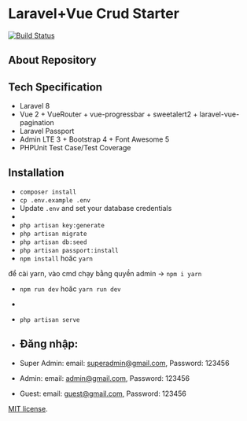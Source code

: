 
# Laravel+Vue Crud Starter


[![Build Status](https://dev.azure.com/anowarhossain/laravel-vue-crud-starter/_apis/build/status/AnowarCST.laravel-vue-crud-starter?branchName=master)](https://dev.azure.com/anowarhossain/laravel-vue-crud-starter/_build/latest?definitionId=6&branchName=master)


## About Repository



## Tech Specification

- Laravel 8
- Vue 2 + VueRouter + vue-progressbar + sweetalert2 + laravel-vue-pagination
- Laravel Passport
- Admin LTE 3 + Bootstrap 4 + Font Awesome 5
- PHPUnit Test Case/Test Coverage

## Installation

- `composer install`
- `cp .env.example .env`
- Update `.env` and set your database credentials
- 
- `php artisan key:generate`
- `php artisan migrate`
- `php artisan db:seed`
- `php artisan passport:install`
- `npm install` hoăc `yarn`

để cài yarn, vào cmd chạy bằng quyền admin -> `npm i yarn`


- `npm run dev`  hoăc `yarn run dev`
- 
- `php artisan serve`

- ## Đăng nhập: 
- Super Admin: email: superadmin@gmail.com, Password: 123456
- Admin: email: admin@gmail.com, Password: 123456
- Guest: email: guest@gmail.com, Password: 123456



[MIT license](https://opensource.org/licenses/MIT).
